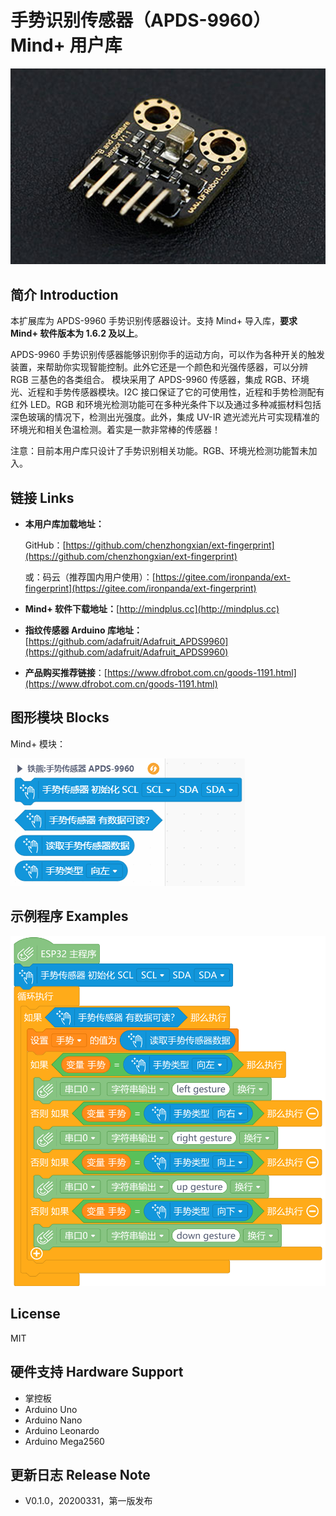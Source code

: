 # 手势识别传感器（APDS-9960） Mind+ 用户库

![](./arduinoC/_images/featured.png)

## 简介 Introduction

本扩展库为 APDS-9960 手势识别传感器设计。支持 Mind+ 导入库，**要求 Mind+ 软件版本为 1.6.2 及以上**。

APDS-9960 手势识别传感器能够识别你手的运动方向，可以作为各种开关的触发装置，来帮助你实现智能控制。此外它还是一个颜色和光强传感器，可以分辨 RGB 三基色的各类组合。 模块采用了 APDS-9960 传感器，集成 RGB、环境光、近程和手势传感器模块。I2C 接口保证了它的可使用性，近程和手势检测配有红外 LED。RGB 和环境光检测功能可在多种光条件下以及通过多种减振材料包括深色玻璃的情况下，检测出光强度。此外，集成 UV-IR 遮光滤光片可实现精准的环境光和相关色温检测。着实是一款非常棒的传感器！

注意：目前本用户库只设计了手势识别相关功能。RGB、环境光检测功能暂未加入。

## 链接 Links

- **本用户库加载地址：**

  GitHub：[https://github.com/chenzhongxian/ext-fingerprint](https://github.com/chenzhongxian/ext-fingerprint)

  或：码云（推荐国内用户使用）：[https://gitee.com/ironpanda/ext-fingerprint](https://gitee.com/ironpanda/ext-fingerprint) 

- **Mind+ 软件下载地址：**[http://mindplus.cc](http://mindplus.cc)

- **指纹传感器 Arduino 库地址：**[https://github.com/adafruit/Adafruit_APDS9960](https://github.com/adafruit/Adafruit_APDS9960)

- **产品购买推荐链接**：[https://www.dfrobot.com.cn/goods-1191.html](https://www.dfrobot.com.cn/goods-1191.html)

## 图形模块 Blocks

Mind+ 模块：

![](./arduinoC/_images/block.png)

## 示例程序 Examples

![](./arduinoC/_images/example.png)

## License

MIT

## 硬件支持 Hardware Support

- 掌控板
- Arduino Uno
- Arduino Nano
- Arduino Leonardo
- Arduino Mega2560

## 更新日志 Release Note

- V0.1.0，20200331，第一版发布

